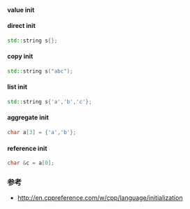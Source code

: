 #### value init


#### direct init
```c++
std::string s{};
```
#### copy init
```c++
std::string s("abc");
```
#### list init
```c++
std::string s{'a','b','c'};
```

#### aggregate init

```c++
char a[3] = {'a','b'};
```

#### reference init

```c++
char &c = a[0];
```
### 参考
- http://en.cppreference.com/w/cpp/language/initialization
